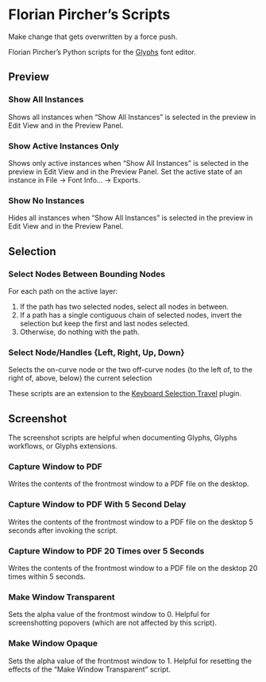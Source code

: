 # Florian Pircher’s Scripts

Make change that gets overwritten by a force push.

Florian Pircher’s Python scripts for the [Glyphs](https://glyphsapp.com) font editor.

## Preview

### Show All Instances

Shows all instances when “Show All Instances” is selected in the preview in Edit View and in the Preview Panel.

### Show Active Instances Only

Shows only active instances when “Show All Instances” is selected in the preview in Edit View and in the Preview Panel.
Set the active state of an instance in File → Font Info… → Exports.

### Show No Instances

Hides all instances when “Show All Instances” is selected in the preview in Edit View and in the Preview Panel.

## Selection

### Select Nodes Between Bounding Nodes

For each path on the active layer:

1. If the path has two selected nodes, select all nodes in between.
2. If a path has a single contiguous chain of selected nodes, invert the selection but keep the first and last nodes selected.
3. Otherwise, do nothing with the path.

### ​Select Node/Handles {Left, Right, Up, Down}

Selects the on-curve node or the two off-curve nodes {to the left of, to the right of, above, below} the current selection

These scripts are an extension to the [Keyboard Selection Travel](https://github.com/florianpircher/Keyboard-Selection-Travel) plugin.

## Screenshot

The screenshot scripts are helpful when documenting Glyphs, Glyphs workflows, or Glyphs extensions.

### Capture Window to PDF

Writes the contents of the frontmost window to a PDF file on the desktop.

### Capture Window to PDF With 5 Second Delay

Writes the contents of the frontmost window to a PDF file on the desktop 5 seconds after invoking the script.

### Capture Window to PDF 20 Times over 5 Seconds

Writes the contents of the frontmost window to a PDF file on the desktop 20 times within 5 seconds.

### Make Window Transparent

Sets the alpha value of the frontmost window to 0.
Helpful for screenshotting popovers (which are not affected by this script).

### Make Window Opaque

Sets the alpha value of the frontmost window to 1.
Helpful for resetting the effects of the “Make Window Transparent” script.
